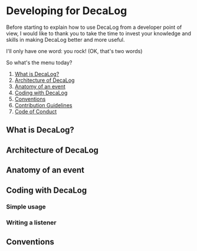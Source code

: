 # Developing for DecaLog

Before starting to explain how to use DecaLog from a developer point of view, I would like to thank you to take the time to invest your knowledge and skills in making DecaLog better and more useful.

I'll only have one word: you rock! (OK, that's two words)

So what's the menu today?

1. [What is DecaLog?](#what-is-decalog)
2. [Architecture of DecaLog](#architecture-of-decalog)
3. [Anatomy of an event](#anatomy-of-an-event)
4. [Coding with DecaLog](#coding-with-decalog)
5. [Conventions](#conventions)
6. [Contribution Guidelines](/CONTRIBUTING.md)
7. [Code of Conduct](/CODE_OF_CONDUCT.md)

## What is DecaLog?

## Architecture of DecaLog

## Anatomy of an event

## Coding with DecaLog

### Simple usage

### Writing a listener

## Conventions
